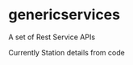 genericservices
===============

A set of Rest Service APIs

Currently
  Station details from code


